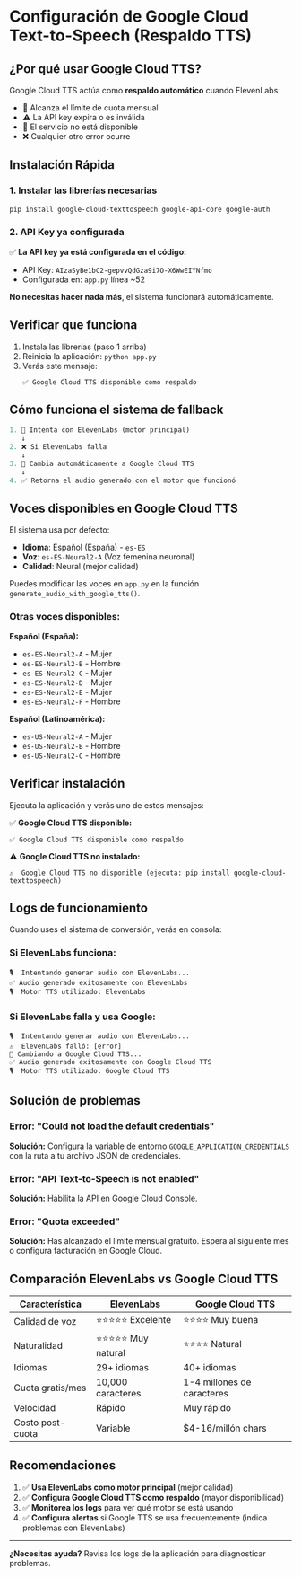 # Configuración de Google Cloud Text-to-Speech (Respaldo TTS)

## ¿Por qué usar Google Cloud TTS?

Google Cloud TTS actúa como **respaldo automático** cuando ElevenLabs:
- 🚫 Alcanza el límite de cuota mensual
- ⚠️ La API key expira o es inválida
- 🔌 El servicio no está disponible
- ❌ Cualquier otro error ocurre

## Instalación Rápida

### 1. Instalar las librerías necesarias

```bash
pip install google-cloud-texttospeech google-api-core google-auth
```

### 2. API Key ya configurada

✅ **La API key ya está configurada en el código:**
- API Key: `AIzaSyBe1bC2-gepvvQdGza9i7O-X6WwEIYNfmo`
- Configurada en: `app.py` línea ~52

**No necesitas hacer nada más**, el sistema funcionará automáticamente.

## Verificar que funciona

1. Instala las librerías (paso 1 arriba)
2. Reinicia la aplicación: `python app.py`
3. Verás este mensaje:
   ```
   ✅ Google Cloud TTS disponible como respaldo
   ```

## Cómo funciona el sistema de fallback

```python
1. 🎯 Intenta con ElevenLabs (motor principal)
   ↓
2. ❌ Si ElevenLabs falla
   ↓
3. 🔄 Cambia automáticamente a Google Cloud TTS
   ↓
4. ✅ Retorna el audio generado con el motor que funcionó
```

## Voces disponibles en Google Cloud TTS

El sistema usa por defecto:
- **Idioma**: Español (España) - `es-ES`
- **Voz**: `es-ES-Neural2-A` (Voz femenina neuronal)
- **Calidad**: Neural (mejor calidad)

Puedes modificar las voces en `app.py` en la función `generate_audio_with_google_tts()`.

### Otras voces disponibles:

**Español (España):**
- `es-ES-Neural2-A` - Mujer
- `es-ES-Neural2-B` - Hombre
- `es-ES-Neural2-C` - Mujer
- `es-ES-Neural2-D` - Mujer
- `es-ES-Neural2-E` - Mujer
- `es-ES-Neural2-F` - Hombre

**Español (Latinoamérica):**
- `es-US-Neural2-A` - Mujer
- `es-US-Neural2-B` - Hombre
- `es-US-Neural2-C` - Hombre

## Verificar instalación

Ejecuta la aplicación y verás uno de estos mensajes:

✅ **Google Cloud TTS disponible:**
```
✅ Google Cloud TTS disponible como respaldo
```

⚠️ **Google Cloud TTS no instalado:**
```
⚠️  Google Cloud TTS no disponible (ejecuta: pip install google-cloud-texttospeech)
```

## Logs de funcionamiento

Cuando uses el sistema de conversión, verás en consola:

### Si ElevenLabs funciona:
```
🎙️  Intentando generar audio con ElevenLabs...
✅ Audio generado exitosamente con ElevenLabs
🎙️  Motor TTS utilizado: ElevenLabs
```

### Si ElevenLabs falla y usa Google:
```
🎙️  Intentando generar audio con ElevenLabs...
⚠️  ElevenLabs falló: [error]
🔄 Cambiando a Google Cloud TTS...
✅ Audio generado exitosamente con Google Cloud TTS
🎙️  Motor TTS utilizado: Google Cloud TTS
```

## Solución de problemas

### Error: "Could not load the default credentials"

**Solución:** Configura la variable de entorno `GOOGLE_APPLICATION_CREDENTIALS` con la ruta a tu archivo JSON de credenciales.

### Error: "API Text-to-Speech is not enabled"

**Solución:** Habilita la API en Google Cloud Console.

### Error: "Quota exceeded"

**Solución:** Has alcanzado el límite mensual gratuito. Espera al siguiente mes o configura facturación en Google Cloud.

## Comparación ElevenLabs vs Google Cloud TTS

| Característica | ElevenLabs | Google Cloud TTS |
|----------------|------------|------------------|
| Calidad de voz | ⭐⭐⭐⭐⭐ Excelente | ⭐⭐⭐⭐ Muy buena |
| Naturalidad | ⭐⭐⭐⭐⭐ Muy natural | ⭐⭐⭐⭐ Natural |
| Idiomas | 29+ idiomas | 40+ idiomas |
| Cuota gratis/mes | 10,000 caracteres | 1-4 millones de caracteres |
| Velocidad | Rápido | Muy rápido |
| Costo post-cuota | Variable | $4-16/millón chars |

## Recomendaciones

1. ✅ **Usa ElevenLabs como motor principal** (mejor calidad)
2. ✅ **Configura Google Cloud TTS como respaldo** (mayor disponibilidad)
3. ✅ **Monitorea los logs** para ver qué motor se está usando
4. ✅ **Configura alertas** si Google TTS se usa frecuentemente (indica problemas con ElevenLabs)

---

**¿Necesitas ayuda?** Revisa los logs de la aplicación para diagnosticar problemas.
